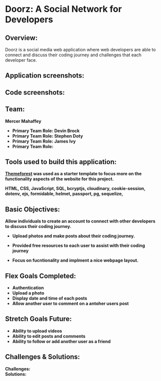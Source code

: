 # Doorz: A Social Network for Developers

## Overview:
Doorz is a social media web application where web developers are able to connect and discuss their coding journey and challenges that each developer face.

## Application screenshots:


## Code screenshots:


## Team:

<b>Mercer Mahaffey<b>
- Primary Team Role: 
<b>Devin Brock<b>
- Primary Team Role:
<b>Stephen Doty<b>
- Primary Team Role:
<b>James Ivy<b>
-  Primary Team Role: 
## Tools used to build this application:
[Themeforest](https://themeforest.net/item/sociala-social-network-app-html-template/31502548) was used as a starter template to focus more on the functionality aspects of the website for this project.

HTML,
CSS,
JavaScript, 
SQL,
bcryptjs,
cloudinary,
cookie-session,
dotenv,
ejs,
formidable,
helmet,
passport,
pg,
sequelize,

## Basic Objectives:

Allow individuals to create an account to connect with other developers to discuss their coding journey.
 - Upload photos and make posts about their coding journey. 

 - Provided free resources to each user to assist with their coding journey

 - Focus on fucntionality and implment a nice webpage layout.

## Flex Goals Completed:

- Authentication
- Upload a photo
- Display date and time of each posts 
- Allow another user to comment on a antoher users post
## Stretch Goals Future:

- Ability to upload videos
- Ability to edit posts and comments
- Ability to follow or add another user as a friend

## Challenges & Solutions:

Challenges: 
<br>
Solutions: 